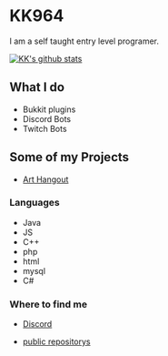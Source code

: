 # KK964

I am a self taught entry level programer.

[![KK's github stats](https://github-readme-stats.vercel.app/api?username=KK964)](https://github.com/anuraghazra/github-readme-stats)

## What I do

- Bukkit plugins
- Discord Bots
- Twitch Bots

## Some of my Projects

- [Art Hangout][arthangout]

### Languages

- Java
- JS
- C++
- php
- html
- mysql
- C#

### Where to find me

- [Discord][discord]
- [public repositorys][github]

  [github]: https://github.com/KK964?tab=repositories
  [tweet]: https://twitter.com/KK964gaming
  [discord]: https://discord.gg/ZyPRRkk
  [yt]: https://www.youtube.com/channel/UCEP4D_Nrjgw8xbFOwsLgDsQ
  [arthangout]: https://arthangout.art/
